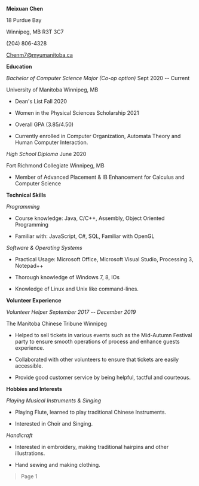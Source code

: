 **Meixuan Chen**

18 Purdue Bay

Winnipeg, MB R3T 3C7

\(204\) 806-4328

Chenm7@myumanitoba.ca

**Education**

*Bachelor of Computer Science Major (Co-op option)* Sept 2020 -- Current

University of Manitoba Winnipeg, MB

-   Dean\'s List Fall 2020

-   Women in the Physical Sciences Scholarship 2021

-   Overall GPA (3.85/4.50)

-   Currently enrolled in Computer Organization, Automata Theory and
    Human Computer Interaction.

*High School Diploma* June 2020

Fort Richmond Collegiate Winnipeg, MB

-   Member of Advanced Placement & IB Enhancement for Calculus and
    Computer Science

**Technical Skills**

*Programming*

-   Course knowledge: Java, C/C++, Assembly, Object Oriented Programming

-   Familiar with: JavaScript, C#, SQL, Familiar with OpenGL

*Software &* *Operating Systems*

-   Practical Usage: Microsoft Office, Microsoft Visual Studio,
    Processing 3, Notepad++

-   Thorough knowledge of Windows 7, 8, IOs

-   Knowledge of Linux and Unix like command-lines.

**Volunteer Experience**

*Volunteer Helper September 2017 -- December 2019*

The Manitoba Chinese Tribune Winnipeg

-   Helped to sell tickets in various events such as the Mid-Autumn
    Festival party to ensure smooth operations of process and enhance
    guests experience.

-   Collaborated with other volunteers to ensure that tickets are easily
    accessible.

-   Provide good customer service by being helpful, tactful and
    courteous.

**Hobbies and Interests**

*Playing Musical Instruments & Singing*

-   Playing Flute, learned to play traditional Chinese Instruments.

-   Interested in Choir and Singing.

*Handicraft*

-   Interested in embroidery, making traditional hairpins and other
    illustrations.

-   Hand sewing and making clothing.

> Page 1
